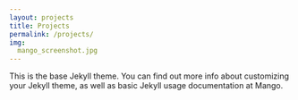 ```yaml
---
layout: projects
title: Projects
permalink: /projects/
img:
  mango_screenshot.jpg
---
```


This is the base Jekyll theme. You can find out more info about customizing your Jekyll theme, as well as basic Jekyll usage documentation at Mango.